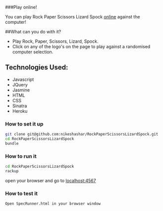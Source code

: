 
###Play online!

You can play Rock Paper Scissors Lizard Spock [online](http://rpslsfinal.herokuapp.com/) against the computer!

##What can you do with it?
  + Play Rock, Paper, Scissors, Lizard, Spock. 
  + Click on any of the logo's on the page to play against a randomised computer selection.


## Technologies Used:

  + Javascript
  + JQuery
  + Jasmine
  + HTML
  + CSS
  + Sinatra
  + Heroku
  
### How to set it up
```sh
git clone git@github.com:nikeshashar/RockPaperScissorsLizardSpock.git
cd RockPaperScissorsLizardSpock
bundle
```

### How to run it
```sh
cd RockPaperScissorsLizardSpock
rackup
```

open your browser and go to [localhost:4567](http://localhost:4567)

### How to test it
```sh
Open SpecRunner.html in your browser window
```